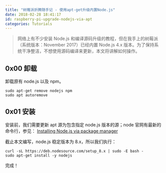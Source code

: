 ```yaml
---
title: "树莓派折腾随手记 - 使用apt-get升级内置Node.js"
date: 2018-02-28 18:41:17
id: raspberry-pi-upgrade-nodejs-via-apt
categories: Tutorials
---
```


> 网络上有不少安装 Node.js 和编译源码升级的教程，但在我手上的树莓派（系统版本：November 2017）已经内置 Node.js 4.x 版本。为了保持系统干净整洁，不想使用源码编译来更新，本文将讲解如何操作。

## 0x00 卸载

卸载原有 node.js 以及 npm。

```
sudo apt-get remove nodejs npm
sudo apt autoremove
```

## 0x01 安装

安装前，我们需要更新 apt 源为包含指定 node.js 版本的源；node 官网有最新的命令行，参见：
[Installing Node.js via package manager](https://nodejs.org/en/download/package-manager/#debian-and-ubuntu-based-linux-distributions)

截止本文编写，node.js 稳定版本为 8.x，所以我们执行：

```
curl -sL https://deb.nodesource.com/setup_8.x | sudo -E bash -
sudo apt-get install -y nodejs
```

完成！